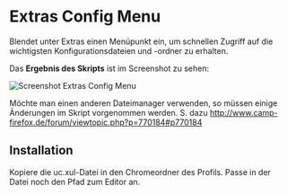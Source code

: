 # Extras Config Menu
Blendet unter Extras einen Menüpunkt ein, um schnellen Zugriff auf die wichtigsten Konfigurationsdateien und -ordner zu erhalten.

Das **Ergebnis des Skripts** ist im Screenshot zu sehen:

![Screenshot Extras Config Menu](https://github.com/ardiman/userChrome.js/raw/master/extras_config_menu/scr_extconmen.png)

Möchte man einen anderen Dateimanager verwenden, so müssen einige Änderungen im Skript vorgenommen werden. 
S. dazu http://www.camp-firefox.de/forum/viewtopic.php?p=770184#p770184

## Installation
Kopiere die uc.xul-Datei in den Chromeordner des Profils. Passe in der Datei noch den Pfad zum Editor an.